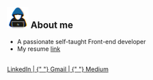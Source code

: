 	
## <picture><img src = "https://github.com/0xAbdulKhalid/0xAbdulKhalid/raw/main/assets/mdImages/about_me.gif" width = 50px></picture> **About me**

- A passionate self-taught Front-end developer
- My resume [link](https://www.canva.com/design/DAFX1V5VT_0/MHEZoNPdG-Drs8fCJYAqkQ/view?utm_content=DAFX1V5VT_0&utm_campaign=designshare&utm_medium=link&utm_source=publishsharelink)
<br>
<div style={{display:"flex">
<a href="https://www.linkedin.com/in/mujahidin18" target="_blank">
LinkedIn
</a>
<a href="mailto:mujahidin28394@gmail.com" target="_blank">
| {" "} Gmail
</a>
<a href="https://medium.com/@mujahidindev" target="_blank">
| {" "} Medium
</a>
</div>
